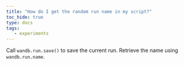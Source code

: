 ```yaml
---
title: "How do I get the random run name in my script?"
toc_hide: true
type: docs
tags:
   - experiments
---
```

Call `wandb.run.save()` to save the current run. Retrieve the name using `wandb.run.name`.